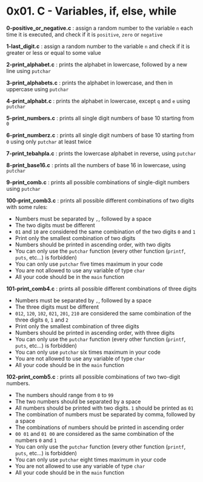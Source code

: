 # 0x01. C - Variables, if, else, while

**0-positive_or_negative.c** : assign a random number to the variable `n` each time it is executed, and check if it is `positive`, `zero` or `negative`

**1-last_digit.c** : assign a random number to the variable `n` and check if it is greater or less or equal to some value

**2-print_alphabet.c** : prints the alphabet in lowercase, followed by a new line using `putchar`

**3-print_alphabets.c** : prints the alphabet in lowercase, and then in uppercase using `putchar`

**4-print_alphabt.c** : prints the alphabet in lowercase, except `q` and `e` using `putchar`

**5-print_numbers.c** : prints all single digit numbers of base 10 starting from `0`

**6-print_numberz.c** : prints all single digit numbers of base 10 starting from `0` using only `putchar` at least twice

**7-print_tebahpla.c** : prints the lowercase alphabet in reverse, using `putchar`

**8-print_base16.c** : prints all the numbers of base 16 in lowercase, using `putchar`

**9-print_comb.c** : prints all possible combinations of single-digit numbers using `putchar`

**100-print_comb3.c** : prints all possible different combinations of two digits with some rules:
-   Numbers must be separated by  `,`, followed by a space
-   The two digits must be different
-   `01`  and  `10`  are considered the same combination of the two digits  `0`  and  `1`
-   Print only the smallest combination of two digits
-   Numbers should be printed in ascending order, with two digits
-   You can only use the  `putchar`  function (every other function (`printf`,  `puts`, etc…) is forbidden)
-   You can only use  `putchar`  five times maximum in your code
-   You are not allowed to use any variable of type  `char`
-   All your code should be in the  `main`  function 

**101-print_comb4.c** : prints all possible different combinations of three digits
-   Numbers must be separated by  `,`, followed by a space
-   The three digits must be different
-   `012`,  `120`,  `102`,  `021`,  `201`,  `210`  are considered the same combination of the three digits  `0`,  `1`  and  `2`
-   Print only the smallest combination of three digits
-   Numbers should be printed in ascending order, with three digits
-   You can only use the  `putchar`  function (every other function (`printf`,  `puts`, etc…) is forbidden)
-   You can only use  `putchar`  six times maximum in your code
-   You are not allowed to use any variable of type  `char`
-   All your code should be in the  `main`  function

**102-print_comb5.c** : prints all possible combinations of two two-digit numbers.
-   The numbers should range from  `0`  to  `99`
-   The two numbers should be separated by a space
-   All numbers should be printed with two digits.  `1`  should be printed as  `01`
-   The combination of numbers must be separated by comma, followed by a space
-   The combinations of numbers should be printed in ascending order
-   `00 01`  and  `01 00`  are considered as the same combination of the numbers  `0`  and  `1`
-   You can only use the  `putchar`  function (every other function (`printf`,  `puts`, etc…) is forbidden)
-   You can only use  `putchar`  eight times maximum in your code
-   You are not allowed to use any variable of type  `char`
-   All your code should be in the  `main`  function
